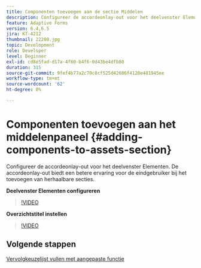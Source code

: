 ```yaml
---
title: Componenten toevoegen aan de sectie Middelen
description: Configureer de accordeonlay-out voor het deelvenster Elementen. De accordeonlay-out biedt een betere ervaring voor de eindgebruiker bij het toevoegen van herhaalbare secties.
feature: Adaptive Forms
version: 6.4,6.5
jira: KT-4212
thumbnail: 22200.jpg
topic: Development
role: Developer
level: Beginner
exl-id: cd8e5fad-d17a-4f80-b4f6-0d43be4dfb80
duration: 315
source-git-commit: 9fef4b77a2c70c8cf525d42686f4120e481945ee
workflow-type: tm+mt
source-wordcount: '62'
ht-degree: 0%

---
```


# Componenten toevoegen aan het middelenpaneel {#adding-components-to-assets-section}

Configureer de accordeonlay-out voor het deelvenster Elementen. De accordeonlay-out biedt een betere ervaring voor de eindgebruiker bij het toevoegen van herhaalbare secties.

**Deelvenster Elementen configureren**

>[!VIDEO](https://video.tv.adobe.com/v/22200?quality=12&learn=on)

**Overzichtstitel instellen**
>[!VIDEO](https://video.tv.adobe.com/v/28387?quality=12&learn=on)

## Volgende stappen

[Vervolgkeuzelijst vullen met aangepaste functie](./using-custom-functions-and-code-editor.md)
